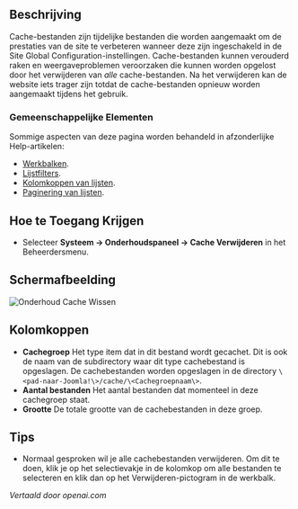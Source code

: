 <!-- Filename: Help4.x:Maintenance:_Clear_Cache  / Display title: Onderhoud: Cache Wissen -->

## Beschrijving

Cache-bestanden zijn tijdelijke bestanden die worden aangemaakt om de prestaties van de site te verbeteren wanneer deze zijn ingeschakeld in de Site Global Configuration-instellingen. Cache-bestanden kunnen verouderd raken en weergaveproblemen veroorzaken die kunnen worden opgelost door het verwijderen van *alle* cache-bestanden. Na het verwijderen kan de website iets trager zijn totdat de cache-bestanden opnieuw worden aangemaakt tijdens het gebruik.

### Gemeenschappelijke Elementen

Sommige aspecten van deze pagina worden behandeld in afzonderlijke Help-artikelen:

* [Werkbalken](jdocmanual?article=help/common-elements/toolbars).
* [Lijstfilters](jdocmanual?article=help/common-elements/list-filters).
* [Kolomkoppen van lijsten](jdocmanual?article=help/common-elements/list-column-headers).
* [Paginering van lijsten](jdocmanual?article=help/common-elements/list-pagination).

## Hoe te Toegang Krijgen

- Selecteer **Systeem → Onderhoudspaneel → Cache Verwijderen** in het Beheerdersmenu.

## Schermafbeelding

![Onderhoud Cache Wissen](../../../nl/images/maintenance/maintenance-clear-cache.png)

## Kolomkoppen

- **Cachegroep** Het type item dat in dit bestand wordt gecachet. Dit is
  ook de naam van de subdirectory waar dit type cachebestand is
  opgeslagen. De cachebestanden worden opgeslagen in de directory
  `\<pad-naar-Joomla!\>/cache/\<Cachegroepnaam\>`.
- **Aantal bestanden** Het aantal bestanden dat momenteel in deze cachegroep staat.
- **Grootte** De totale grootte van de cachebestanden in deze groep.

## Tips

- Normaal gesproken wil je alle cachebestanden verwijderen. Om dit te doen, klik je op het selectievakje in de kolomkop om alle bestanden te selecteren en klik dan op het Verwijderen-pictogram in de werkbalk.

*Vertaald door openai.com*

